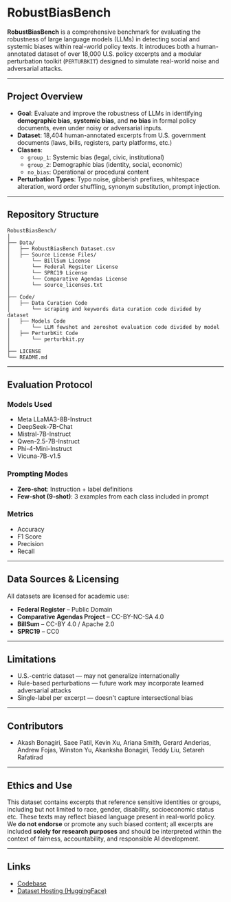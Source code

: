 # RobustBiasBench

**RobustBiasBench** is a comprehensive benchmark for evaluating the robustness of large language models (LLMs) in detecting social and systemic biases within real-world policy texts. It introduces both a human-annotated dataset of over 18,000 U.S. policy excerpts and a modular perturbation toolkit (`PERTURBKIT`) designed to simulate real-world noise and adversarial attacks.

---

## Project Overview

- **Goal**: Evaluate and improve the robustness of LLMs in identifying **demographic bias**, **systemic bias**, and **no bias** in formal policy documents, even under noisy or adversarial inputs.
- **Dataset**: 18,404 human-annotated excerpts from U.S. government documents (laws, bills, registers, party platforms, etc.)
- **Classes**:
  - `group_1`: Systemic bias (legal, civic, institutional)
  - `group_2`: Demographic bias (identity, social, economic)
  - `no_bias`: Operational or procedural content
- **Perturbation Types**: Typo noise, gibberish prefixes, whitespace alteration, word order shuffling, synonym substitution, prompt injection.

---

## Repository Structure

```
RobustBiasBench/
│
├── Data/
│   ├── RobustBiasBench Dataset.csv
│   ├── Source License Files/
│       └── BillSum License
│       └── Federal Regsiter License
│       └── SPRC19 License
│       └── Comparative Agendas License
│       └── source_licenses.txt
│
├── Code/
│   ├── Data Curation Code
│       └── scraping and keywords data curation code divided by dataset
│   ├── Models Code
│       └── LLM fewshot and zeroshot evaluation code divided by model
│   ├── PerturbKit Code
│       └── perturbkit.py
│
├── LICENSE
└── README.md
```

---

## Evaluation Protocol

### Models Used

- Meta LLaMA3-8B-Instruct
- DeepSeek-7B-Chat
- Mistral-7B-Instruct
- Qwen-2.5-7B-Instruct
- Phi-4-Mini-Instruct
- Vicuna-7B-v1.5

### Prompting Modes

- **Zero-shot**: Instruction + label definitions
- **Few-shot (9-shot)**: 3 examples from each class included in prompt

### Metrics

- Accuracy
- F1 Score
- Precision
- Recall


---

## Data Sources & Licensing

All datasets are licensed for academic use:

- **Federal Register** – Public Domain
- **Comparative Agendas Project** – CC-BY-NC-SA 4.0
- **BillSum** – CC-BY 4.0 / Apache 2.0
- **SPRC19** – CC0

---

## Limitations

- U.S.-centric dataset — may not generalize internationally
- Rule-based perturbations — future work may incorporate learned adversarial attacks
- Single-label per excerpt — doesn't capture intersectional bias

---

## Contributors

- Akash Bonagiri, Saee Patil, Kevin Xu, Ariana Smith, Gerard Anderias, Andrew Fojas, Winston Yu, Akanksha Bonagiri, Teddy Liu, Setareh Rafatirad

---

## Ethics and Use

This dataset contains excerpts that reference sensitive identities or groups, including but not limited to race, gender, disability, socioeconomic status etc. These texts may reflect biased language present in real-world policy. We **do not endorse** or promote any such biased content; all excerpts are included **solely for research purposes** and should be interpreted within the context of fairness, accountability, and responsible AI development.

---

## Links

- [Codebase](https://github.com/your-org/RobustBiasBench)
- [Dataset Hosting (HuggingFace)](https://huggingface.co/datasets/bsakash/RobustBiasBench)

